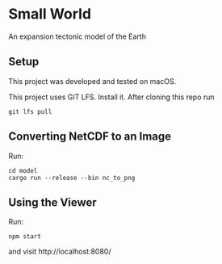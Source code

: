 # Small World

An expansion tectonic model of the Earth

## Setup

This project was developed and tested on macOS.

This project uses GIT LFS. Install it. After cloning this repo run

```
git lfs pull
```

## Converting NetCDF to an Image

Run:

```
cd model
cargo run --release --bin nc_to_png
```

## Using the Viewer

Run:

```
npm start
```

and visit http://localhost:8080/
